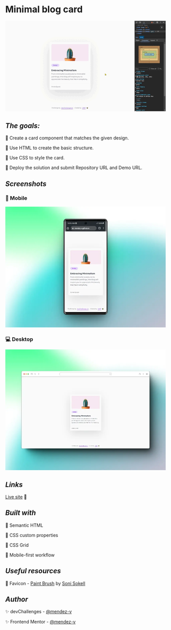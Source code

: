 # Minimal blog card

![Sample](./assets/video/sample.gif)

## *The goals:*

🎯 Create a card component that matches the given design.

🎯 Use HTML to create the basic structure.

🎯 Use CSS to style the card.

🎯 Deploy the solution and submit Repository URL and Demo URL.

## *Screenshots*

### 📱 Mobile

![Mobile](./assets/screenshot/mobile-preview.webp)

### 💻 Desktop

![Desktop](./assets/screenshot/desktop-preview.webp)

## *Links*

[Live site](https://mendez-v.github.io/minimal-blog-card/) 👀

## *Built with*

📌 Semantic HTML

📌 CSS custom properties

📌 CSS Grid

📌 Mobile-first workflow

## *Useful resources*

🌈 Favicon - <a href="https://iconscout.com/3d-illustrations/paint-brush" class="text-underline font-size-sm" target="_blank">Paint Brush</a> by <a href="https://iconscout.com/contributors/sonisokell" class="text-underline font-size-sm" target="_blank">Soni Sokell</a>

## *Author*

✨ devChallenges - [@mendez-v](https://devchallenges.io/my-solutions)

✨ Frontend Mentor - [@mendez-v](https://www.frontendmentor.io/profile/mendez-v)